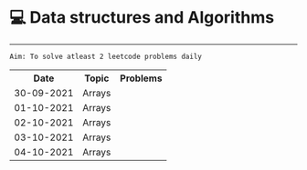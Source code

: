 # 💻 Data structures and Algorithms

------------------------------------------  
    
    Aim: To solve atleast 2 leetcode problems daily

<table>
  <tr>
    <th>Date</th>
    <th>Topic</th>
    <th>Problems</th>
  </tr> 
  <tr>
    <td>30-09-2021</td>
    <td>Arrays</td>
    <td></td>
  </tr>
  <tr>
    <td>01-10-2021</td>
    <td>Arrays</td>
    <td></td>
  </tr>
  <tr>
    <td>02-10-2021</td>
    <td>Arrays</td>
    <td></td>
  </tr>
  <tr>
    <td>03-10-2021</td>
    <td>Arrays</td>
    <td></td>
  </tr>
  <tr>
    <td>04-10-2021</td>
    <td>Arrays</td>
    <td></td>
  </tr>
</table>
